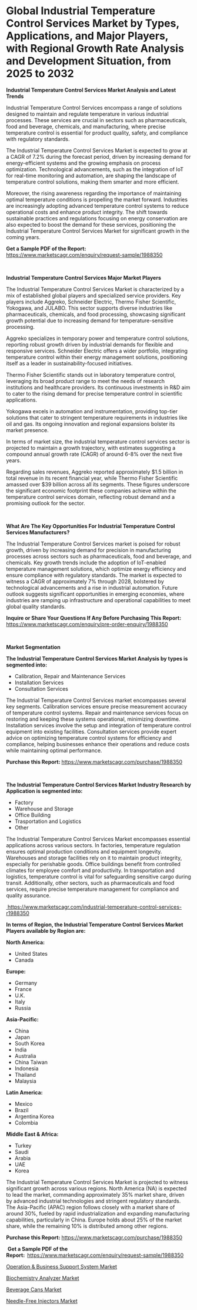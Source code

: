 <p><h1>Global Industrial Temperature Control Services Market by Types, Applications, and Major Players, with Regional Growth Rate Analysis and Development Situation, from 2025 to 2032</h1></p><p><strong>Industrial Temperature Control Services Market Analysis and Latest Trends</strong></p>
<p><p>Industrial Temperature Control Services encompass a range of solutions designed to maintain and regulate temperature in various industrial processes. These services are crucial in sectors such as pharmaceuticals, food and beverage, chemicals, and manufacturing, where precise temperature control is essential for product quality, safety, and compliance with regulatory standards. </p><p>The Industrial Temperature Control Services Market is expected to grow at a CAGR of 7.2% during the forecast period, driven by increasing demand for energy-efficient systems and the growing emphasis on process optimization. Technological advancements, such as the integration of IoT for real-time monitoring and automation, are shaping the landscape of temperature control solutions, making them smarter and more efficient. </p><p>Moreover, the rising awareness regarding the importance of maintaining optimal temperature conditions is propelling the market forward. Industries are increasingly adopting advanced temperature control systems to reduce operational costs and enhance product integrity. The shift towards sustainable practices and regulations focusing on energy conservation are also expected to boost the demand for these services, positioning the Industrial Temperature Control Services Market for significant growth in the coming years.</p></p>
<p><strong>Get a Sample PDF of the Report:&nbsp;</strong> <a href="https://www.marketscagr.com/enquiry/request-sample/1988350?utm_campaign=1905&utm_medium=2&utm_source=Github&utm_content=ia&utm_term=28032025&utm_id=industrial-temperature-control-services">https://www.marketscagr.com/enquiry/request-sample/1988350</a></p>
<p>&nbsp;</p>
<p><strong>Industrial Temperature Control Services Major Market Players</strong></p>
<p><p>The Industrial Temperature Control Services Market is characterized by a mix of established global players and specialized service providers. Key players include Aggreko, Schneider Electric, Thermo Fisher Scientific, Yokogawa, and JULABO. This sector supports diverse industries like pharmaceuticals, chemicals, and food processing, showcasing significant growth potential due to increasing demand for temperature-sensitive processing.</p><p>Aggreko specializes in temporary power and temperature control solutions, reporting robust growth driven by industrial demands for flexible and responsive services. Schneider Electric offers a wider portfolio, integrating temperature control within their energy management solutions, positioning itself as a leader in sustainability-focused initiatives. </p><p>Thermo Fisher Scientific stands out in laboratory temperature control, leveraging its broad product range to meet the needs of research institutions and healthcare providers. Its continuous investments in R&D aim to cater to the rising demand for precise temperature control in scientific applications. </p><p>Yokogawa excels in automation and instrumentation, providing top-tier solutions that cater to stringent temperature requirements in industries like oil and gas. Its ongoing innovation and regional expansions bolster its market presence.</p><p>In terms of market size, the industrial temperature control services sector is projected to maintain a growth trajectory, with estimates suggesting a compound annual growth rate (CAGR) of around 6-8% over the next five years. </p><p>Regarding sales revenues, Aggreko reported approximately $1.5 billion in total revenue in its recent financial year, while Thermo Fisher Scientific amassed over $39 billion across all its segments. These figures underscore the significant economic footprint these companies achieve within the temperature control services domain, reflecting robust demand and a promising outlook for the sector.</p></p>
<p>&nbsp;</p>
<p><strong>What Are The Key Opportunities For Industrial Temperature Control Services Manufacturers?</strong></p>
<p><p>The Industrial Temperature Control Services market is poised for robust growth, driven by increasing demand for precision in manufacturing processes across sectors such as pharmaceuticals, food and beverage, and chemicals. Key growth trends include the adoption of IoT-enabled temperature management solutions, which optimize energy efficiency and ensure compliance with regulatory standards. The market is expected to witness a CAGR of approximately 7% through 2028, bolstered by technological advancements and a rise in industrial automation. Future outlook suggests significant opportunities in emerging economies, where industries are ramping up infrastructure and operational capabilities to meet global quality standards.</p></p>
<p><strong>Inquire or Share Your Questions If Any Before Purchasing This Report:</strong> <a href="https://www.marketscagr.com/enquiry/pre-order-enquiry/1988350?utm_campaign=1905&utm_medium=2&utm_source=Github&utm_content=ia&utm_term=28032025&utm_id=industrial-temperature-control-services">https://www.marketscagr.com/enquiry/pre-order-enquiry/1988350</a></p>
<p>&nbsp;</p>
<p><strong>Market Segmentation</strong></p>
<p><strong>The Industrial Temperature Control Services Market Analysis by types is segmented into:</strong></p>
<p><ul><li>Calibration, Repair and Maintenance Services</li><li>Installation Services</li><li>Consultation Services</li></ul></p>
<p><p>The Industrial Temperature Control Services market encompasses several key segments. Calibration services ensure precise measurement accuracy of temperature control systems. Repair and maintenance services focus on restoring and keeping these systems operational, minimizing downtime. Installation services involve the setup and integration of temperature control equipment into existing facilities. Consultation services provide expert advice on optimizing temperature control systems for efficiency and compliance, helping businesses enhance their operations and reduce costs while maintaining optimal performance.</p></p>
<p><strong>Purchase this Report:&nbsp;</strong><a href="https://www.marketscagr.com/purchase/1988350?utm_campaign=1905&utm_medium=2&utm_source=Github&utm_content=ia&utm_term=28032025&utm_id=industrial-temperature-control-services">https://www.marketscagr.com/purchase/1988350</a></p>
<p>&nbsp;</p>
<p><strong>The Industrial Temperature Control Services Market Industry Research by Application is segmented into:</strong></p>
<p><ul><li>Factory</li><li>Warehouse and Storage</li><li>Office Building</li><li>Trasportation and Logistics</li><li>Other</li></ul></p>
<p><p>The Industrial Temperature Control Services Market encompasses essential applications across various sectors. In factories, temperature regulation ensures optimal production conditions and equipment longevity. Warehouses and storage facilities rely on it to maintain product integrity, especially for perishable goods. Office buildings benefit from controlled climates for employee comfort and productivity. In transportation and logistics, temperature control is vital for safeguarding sensitive cargo during transit. Additionally, other sectors, such as pharmaceuticals and food services, require precise temperature management for compliance and quality assurance.</p></p>
<p><a href="https://www.marketscagr.com/industrial-temperature-control-services-r1988350?utm_campaign=1905&utm_medium=2&utm_source=Github&utm_content=ia&utm_term=28032025&utm_id=industrial-temperature-control-services">&nbsp;https://www.marketscagr.com/industrial-temperature-control-services-r1988350</a></p>
<p><strong>In terms of Region, the Industrial Temperature Control Services Market Players available by Region are:</strong></p>
<p>
    <p> <strong> North America: </strong>
        <ul>
            <li>United States</li>
            <li>Canada</li>
        </ul>
        </p> 
    <p> <strong> Europe: </strong>
        <ul>
            <li>Germany</li>
            <li>France</li>
            <li>U.K.</li>
            <li>Italy</li>
            <li>Russia</li>
        </ul>
        </p> 
    <p> <strong> Asia-Pacific: </strong>
        <ul>
            <li>China</li>
            <li>Japan</li>
            <li>South Korea</li>
            <li>India</li>
            <li>Australia</li>
            <li>China Taiwan</li>
            <li>Indonesia</li>
            <li>Thailand</li>
            <li>Malaysia</li>
        </ul>
        </p> 
    <p> <strong> Latin America: </strong>
        <ul>
            <li>Mexico</li>
            <li>Brazil</li>
            <li>Argentina Korea</li>
            <li>Colombia</li>
        </ul>
        </p> 
    <p> <strong> Middle East & Africa: </strong>
        <ul>
            <li>Turkey</li>
            <li>Saudi</li>
            <li>Arabia</li>
            <li>UAE</li>
            <li>Korea</li>
        </ul>
    </p>
    </p>
<p><p>The Industrial Temperature Control Services Market is projected to witness significant growth across various regions. North America (NA) is expected to lead the market, commanding approximately 35% market share, driven by advanced industrial technologies and stringent regulatory standards. The Asia-Pacific (APAC) region follows closely with a market share of around 30%, fueled by rapid industrialization and expanding manufacturing capabilities, particularly in China. Europe holds about 25% of the market share, while the remaining 10% is distributed among other regions.</p></p>
<p><strong>Purchase this Report: </strong><a href="https://www.marketscagr.com/purchase/1988350?utm_campaign=1905&utm_medium=2&utm_source=Github&utm_content=ia&utm_term=28032025&utm_id=industrial-temperature-control-services">https://www.marketscagr.com/purchase/1988350</a></p>
<p>&nbsp;<strong>Get a Sample PDF of the Report:&nbsp;&nbsp;</strong><a href="https://www.marketscagr.com/enquiry/request-sample/1988350?utm_campaign=1905&utm_medium=2&utm_source=Github&utm_content=ia&utm_term=28032025&utm_id=industrial-temperature-control-services">https://www.marketscagr.com/enquiry/request-sample/1988350</a></p>
<p><strong></strong></p>
<p><p><a href="https://github.com/mukaithaisia/Market-Research-Report-List-1/blob/main/operation-business-support-system-market.md?utm_campaign=1905&utm_medium=2&utm_source=Github&utm_content=ia&utm_term=28032025&utm_id=industrial-temperature-control-services">Operation & Business Support System Market</a></p><p><a href="https://github.com/hiwanatalak/Market-Research-Report-List-1/blob/main/biochemistry-analyzer-market.md?utm_campaign=1905&utm_medium=2&utm_source=Github&utm_content=ia&utm_term=28032025&utm_id=industrial-temperature-control-services">Biochemistry Analyzer Market</a></p><p><a href="https://github.com/claracpegios/Market-Research-Report-List-1/blob/main/beverage-cans-market.md?utm_campaign=1905&utm_medium=2&utm_source=Github&utm_content=ia&utm_term=28032025&utm_id=industrial-temperature-control-services">Beverage Cans Market</a></p><p><a href="https://github.com/failarustic/Market-Research-Report-List-1/blob/main/needle-free-injectors-market.md?utm_campaign=1905&utm_medium=2&utm_source=Github&utm_content=ia&utm_term=28032025&utm_id=industrial-temperature-control-services">Needle-Free Injectors Market</a></p></p>
